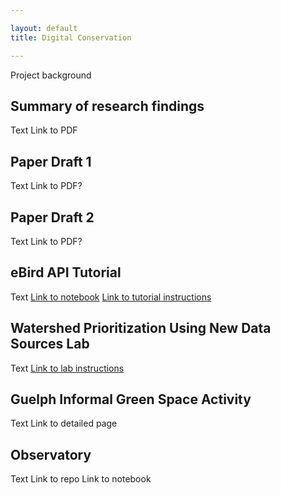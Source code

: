 ```yaml
---

layout: default
title: Digital Conservation

---
```

Project background

## Summary of research findings
Text
Link to PDF

## Paper Draft 1
Text
Link to PDF?

## Paper Draft 2
Text
Link to PDF?

## eBird API Tutorial
Text
[Link to notebook](https://colab.research.google.com/drive/1HJ5D8zLkQJugdTnsZM7IKofRE8ASPUS3?usp=sharing)
[Link to tutorial instructions](https://ericnost.github.io/digitalconservation_ebirdapi)

## Watershed Prioritization Using New Data Sources Lab
Text
[Link to lab instructions](https://ericnost.github.io/digitalconservation_watershedlab)

## Guelph Informal Green Space Activity
Text
Link to detailed page

## Observatory
Text
Link to repo
Link to notebook